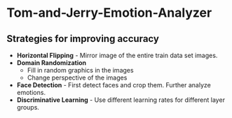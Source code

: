 # Tom-and-Jerry-Emotion-Analyzer

## Strategies for improving accuracy
- **Horizontal Flipping** - Mirror image of the entire train data set images.
- **Domain Randomization**
  - Fill in random graphics in the images
  - Change perspective of the images
- **Face Detection** - First detect faces and crop them. Further analyze emotions.
- **Discriminative Learning** - Use different learning rates for different layer groups.
